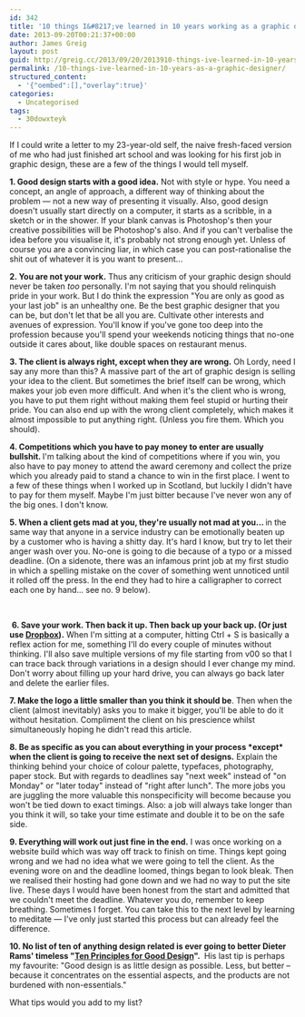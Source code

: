 ```yaml
---
id: 342
title: '10 things I&#8217;ve learned in 10 years working as a graphic designer'
date: 2013-09-20T00:21:37+00:00
author: James Greig
layout: post
guid: http://greig.cc/2013/09/20/2013910-things-ive-learned-in-10-years-as-a-graphic-designer/
permalink: /10-things-ive-learned-in-10-years-as-a-graphic-designer/
structured_content:
  - '{"oembed":[],"overlay":true}'
categories:
  - Uncategorised
tags:
  - 30dowxteyk
---
```

<p>If I could write a letter to my 23-year-old self, the naive fresh-faced version of me who had just finished art school and was looking for his first job in graphic design, these are a few of the things I would tell myself.</p><p><strong>1. G</strong><strong>ood design starts with a good idea.</strong> Not with style or hype. You need a concept, an angle of approach, a different way of thinking about the problem — not a new way of presenting it visually. Also, good design doesn't usually start directly on a computer, it starts as a scribble, in a sketch or in the shower. If your blank canvas is Photoshop's then your creative possibilities will be Photoshop's also. And if you can't verbalise the idea before you visualise it, it's probably not strong enough yet. Unless of course you are a convincing liar, in which case you can post-rationalise the shit out of whatever it is you want to present...</p><p><span><strong>2. You are not your work.</strong> Thus any criticism of your graphic design should never be taken&nbsp;</span><em>too</em><span> personally. I'm not saying that you should relinquish pride in your work. But I do think the expression "You are only as good as your last job" is an unhealthy one. Be the best graphic designer that you can be, but don't let that be all you are. Cultivate other interests and avenues of expression. You'll know if you've gone too deep into the profession because you'll spend your weekends noticing things that no-one outside it cares about, like double spaces on restaurant menus.</span></p><p><span><strong>3. The client is always right, except when they are wrong.</strong> Oh Lordy, need I say any more than this? A massive part of the art of graphic design is selling your idea to the client. But sometimes the brief itself can be wrong, which makes your job even more difficult. And when it's the client who is wrong, you have to put them right without making them feel stupid or hurting their pride. You can also end up with the wrong client completely, which makes it almost impossible to put anything right. (Unless you fire them. Which you should).</span></p><p><strong>4. Competitions which you have to pay money to enter are usually bullshit. </strong>I'm talking about the kind of competitions where if you win, you also have to pay money to attend the award ceremony and collect the prize which you already paid to stand a chance to win in the first place. I went to a few of these things when I worked up in Scotland, but luckily I didn't have to pay for them myself. Maybe I'm just bitter because I've never won any of the big ones. I don't know.&nbsp;</p><p><strong>5. When a client gets mad at you, they're usually not mad at you... </strong>in the same way that anyone in a service industry can be emotionally beaten up by a customer who is having a shitty day. It's hard I know, but try to let their anger wash over you. No-one is going to die because of a typo or a missed deadline. (On a sidenote, there was an infamous print job at my first studio in which a spelling mistake on the cover of something went unnoticed until it rolled off the press. In the end they had to hire a calligrapher to correct each one by hand... see no. 9 below).</p><p> </p><p>&nbsp;<strong>6. Sav</strong><strong>e your work. Then back it up. Then back up your back up. (Or just use <a href="https://db.tt/Yv79Abf">Dropbox</a>).</strong><span>&nbsp;When I'm sitting at a computer, hitting Ctrl + S is basically a reflex action for me, something I'll do every couple of minutes without thinking. I'll also save multiple versions of my file starting from v00 so that I can trace back through variations in a design should I ever change my mind. Don't worry about filling up your hard drive, you can always go back later and delete the earlier files.&nbsp;</span></p><p><strong>7. Make the logo a little smaller than you think it should be</strong>. Then when the client (almost inevitably) asks you to make it bigger, you'll be able to do it without hesitation. Compliment the client on his prescience whilst simultaneously hoping he didn't read this article.&nbsp;</p><p><strong>8. Be as specific as you can about everything in your process *except* when the client is going to receive the next set of designs.</strong> Explain the thinking behind your choice of colour palette, typefaces, photography, paper stock. But with regards to deadlines say "next week" instead of "on Monday" or "later today" instead of "right after lunch". The more jobs you are juggling the more valuable this&nbsp;nonspecificity will become because you won't be tied down to exact timings. Also: a job will always take longer than you think it will, so take your time estimate and double it to be on the safe side.</p><p><strong>9. Everything will work out just fine in the end.</strong> I was once working on a website build which was way off track to finish on time. Things kept going wrong and we had no idea what we were going to tell the client. As the evening wore on and the deadline loomed, things began to look bleak. Then we realised their hosting had gone down and we had no way to put the site live. These days I would have been honest from the start and admitted that we couldn't meet the deadline. Whatever you do, remember to keep breathing. Sometimes I forget. You can take this to the next level by learning to meditate — I've only just started this process but can already feel the difference.&nbsp;</p><p><strong>10. No list of ten of anything design related is ever going to better Dieter Rams' timeless "<a href="https://www.vitsoe.com/gb/about/good-design">Ten Principles for Good Design</a>".&nbsp;</strong>&nbsp;His last tip is perhaps my favourite: "Good design is as little design as possible.&nbsp;Less, but better – because it concentrates on the essential aspects, and the products are not burdened with non-essentials."</p><p>What tips would you add to my list?&nbsp;</p>